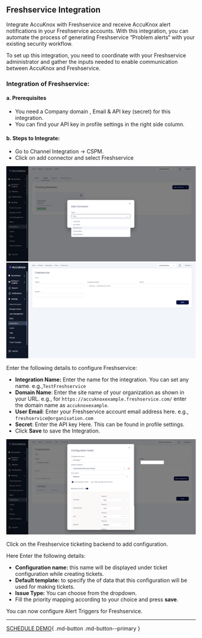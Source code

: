 

## Freshservice Integration

Integrate AccuKnox with Freshservice and receive AccuKnox alert notifications in your Freshservice accounts. With this integration, you can automate the process of generating Freshservice “Problem alerts“ with your existing security workflow.

To set up this integration, you need to coordinate with your Freshservice administrator and gather the inputs needed to enable communication between AccuKnox and Freshservice.

### Integration of Freshservice:
#### **a. Prerequisites**

+ You need a Company domain , Email & API key (secret) for this integration.
+ You can find your API key in profile settings in the right side column.
#### **b. Steps to Integrate:**
+ Go to Channel Integration -> CSPM.
+ Click on add connector and select Freshservice

![](images/Freshw1.png)
![](images/Freshw2.png)

Enter the following details to configure Freshservice:

   + **Integration Name:** Enter the name for the integration. You can set any name. e.g.,```TestFreshservice```
   + **Domain Name**: Enter the site name of your organization as shown in your URL. e.g., for ```https://accuknoxexample.freshservice.com/``` enter the domain name as ```accuknoxexample```.
   + **User Email**: Enter your Freshservice account email address here. e.g., ```freshservice@organisation.com```
   + **Secret**: Enter the API key Here. This can be found in profile settings.
   + Click **Save** to save the Integration.

![](images/Freshw3.png)

Click on the Freshservice ticketing backend to add configuration.

Here Enter the following details:

   + **Configuration name:** this name will be displayed under ticket configuration while creating tickets.
   + **Default template:** to specify the of data that this configuration will be used for making tickets.
   + **Issue Type:** You can choose from the dropdown.
   + Fill the priority mapping according to your choice and press **save**.


You can now configure Alert Triggers for Freshservice.

- - -
[SCHEDULE DEMO](https://www.accuknox.com/contact-us){ .md-button .md-button--primary }